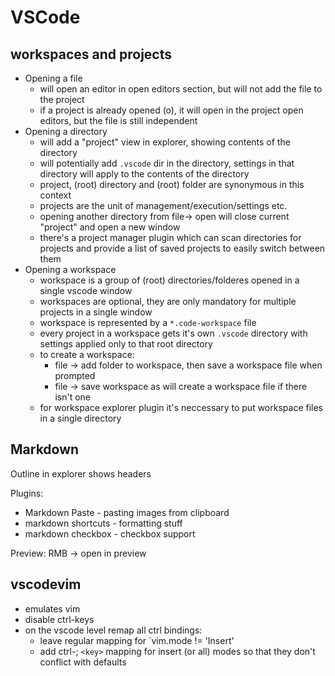 # VSCode

## workspaces and projects

- Opening a file
    - will open an editor in open editors section, but will not add the file to the project
    - if a project is already opened (o), it will open in the project open editors, but the file is still independent
- Opening a directory
    - will add a "project" view in explorer, showing contents of the directory
    - will potentially add `.vscode` dir in the directory, settings in that directory will apply to the contents of the directory
    - project, (root) directory and (root) folder are synonymous in this context
    - projects are the unit of management/execution/settings etc.
    - opening another directory from file-> open will close current "project" and open a new window
    - there's a project manager plugin which can scan directories for projects and provide a list of saved projects to easily switch between them
- Opening a workspace
    - workspace is a group of (root) directories/folderes opened in a single vscode window
    - workspaces are optional, they are only mandatory for multiple projects in a single window
    - workspace is represented by a `*.code-workspace` file
    - every project in a workspace gets it's own `.vscode` directory with settings applied only to that root directory
    - to create a workspace:
        - file -> add folder to workspace, then save a workspace file when prompted
        - file -> save workspace as will create a workspace file if there isn't one
    - for workspace explorer plugin it's neccessary to put workspace files in a single directory

## Markdown

Outline in explorer shows headers

Plugins:

- Markdown Paste - pasting images from clipboard
- markdown shortcuts - formatting stuff
- markdown checkbox - checkbox support

Preview: RMB -> open in preview

## vscodevim

- emulates vim
- disable ctrl-keys
- on the vscode level remap all ctrl bindings:
    - leave regular mapping for `vim.mode != 'Insert'
    - add ctrl-; `<key>` mapping for insert (or all) modes so that they don't conflict with defaults
